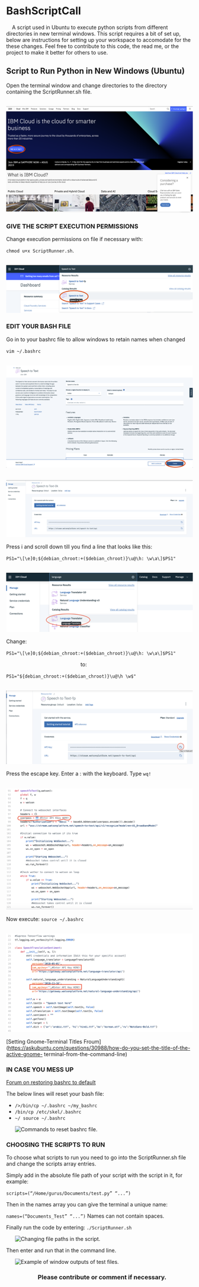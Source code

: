 # BashScriptCall
&nbsp;&nbsp;&nbsp;&nbsp;A script used in Ubuntu to execute python scripts from different directories in new terminal windows. This script requires a bit of set up, below are instructions for setting up your workspace to accomodate for the these changes. Feel free to contribute to this code, the read me, or the project to make it better for others to use.

## Script to Run Python in New Windows (Ubuntu)
Open the terminal window and change directories to the directory containing the ScriptRunner.sh file.

&nbsp;&nbsp;&nbsp;&nbsp;&nbsp;&nbsp;![Directory change](images/Picture1.png)

### GIVE THE SCRIPT EXECUTION PERMISSIONS
Change execution permissions on file if necessary with:

`chmod u+x ScriptRunner.sh`.

&nbsp;&nbsp;&nbsp;&nbsp;&nbsp;&nbsp;![Permissions change](images/Picture2.png)

### EDIT YOUR BASH FILE
Go in to your bashrc file to allow windows to retain names when changed

`vim ~/.bashrc`

&nbsp;&nbsp;&nbsp;&nbsp;&nbsp;&nbsp;![vim bash command](images/Picture3.png)

&nbsp;&nbsp;&nbsp;&nbsp;&nbsp;&nbsp;![bashrc file in vim](images/Picture4.png)

Press i and scroll down till you find a line that looks like this:

`PS1="\[\e]0;${debian_chroot:+($debian_chroot)}\u@\h: \w\a\]$PS1"`

&nbsp;&nbsp;&nbsp;&nbsp;&nbsp;&nbsp;![ps1 line in bashrc file](images/Picture5.png)

Change:

`PS1="\[\e]0;${debian_chroot:+($debian_chroot)}\u@\h: \w\a\]$PS1"`

&nbsp;&nbsp;&nbsp;&nbsp;&nbsp;&nbsp;&nbsp;&nbsp;&nbsp;&nbsp;&nbsp;&nbsp;&nbsp;&nbsp;&nbsp;&nbsp;&nbsp;&nbsp;&nbsp;&nbsp;&nbsp;&nbsp;&nbsp;&nbsp;&nbsp;&nbsp;&nbsp;&nbsp;&nbsp;&nbsp;&nbsp;&nbsp;&nbsp;&nbsp;&nbsp;&nbsp;&nbsp;&nbsp;&nbsp;&nbsp;&nbsp;&nbsp;&nbsp;&nbsp;&nbsp;&nbsp;&nbsp;&nbsp;&nbsp;&nbsp;&nbsp;to:

`PS1="${debian_chroot:+($debian_chroot)}\u@\h \w$"`

&nbsp;&nbsp;&nbsp;&nbsp;&nbsp;&nbsp;![ps1 line in bashrc file after changing the line](images/Picture6.png)

Press the escape key.
Enter a : with the keyboard.
Type `wq!`

&nbsp;&nbsp;&nbsp;&nbsp;&nbsp;&nbsp;![wq! in vim to exit](images/Picture7.png)

Now execute: `source ~/.bashrc`

&nbsp;&nbsp;&nbsp;&nbsp;&nbsp;&nbsp;![source ~/.bashrc command](images/Picture8.png)

[Setting Gnome-Terminal Titles Froum](https://askubuntu.com/questions/30988/how-do-you-set-the-title-of-the-active-gnome- terminal-from-the-command-line)

### **IN CASE YOU MESS UP**
[Forum on restoring bashrc to default](https://askubuntu.com/questions/404424/how-do-i-restore-bashrc-to-its-default)

The below lines will reset your bash file:

- `/>/bin/cp ~/.bashrc ~/my_bashrc`
- `/bin/cp /etc/skel/.bashrc`
- `~/ source ~/.bashrc`

&nbsp;&nbsp;&nbsp;&nbsp;&nbsp;&nbsp;![Commands to reset bashrc file](images/Picture9.png).

### CHOOSING THE SCRIPTS TO RUN
To choose what scripts to run you need to go into the ScriptRunner.sh file and change the scripts array entries.

Simply add in the absolute file path of your script with the script in it, for example:

`scripts=(“/Home/gurus/Documents/test.py” “...”)`

Then in the names array you can give the terminal a unique name:

`names=(“Documents_Test” “...”)`
Names can not contain spaces.

Finally run the code by entering:
`./ScriptRunner.sh`

&nbsp;&nbsp;&nbsp;&nbsp;&nbsp;&nbsp;![Changing file paths in the script](images/Picture10.png).

Then enter and run that in the command line.

&nbsp;&nbsp;&nbsp;&nbsp;&nbsp;&nbsp;![Example of window outputs of test files](images/Picture11.png).

### &nbsp;&nbsp;&nbsp;&nbsp;&nbsp;&nbsp;&nbsp;&nbsp;&nbsp;&nbsp;&nbsp;&nbsp;&nbsp;&nbsp;&nbsp;&nbsp;&nbsp;&nbsp;&nbsp;&nbsp;&nbsp;&nbsp;Please contribute or comment if necessary.
